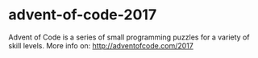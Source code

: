# advent-of-code-2017
Advent of Code is a series of small programming puzzles for a variety of skill levels.
More info on: http://adventofcode.com/2017
